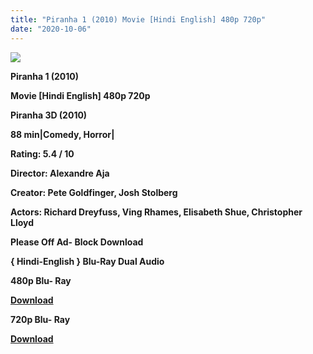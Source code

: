 ```yaml
---
title: "Piranha 1 (2010) Movie [Hindi English] 480p 720p"
date: "2020-10-06"
---
```


[**![](https://1.bp.blogspot.com/-fzC6v1UU9ok/Xv8eyrGgeaI/AAAAAAAAD2o/8HltaWaBxCoRA9n6wZQ0Nn8sSH5cnhbiwCLcBGAsYHQ/s1600/piytrfhhinnii888u6t.jpg)**](https://1.bp.blogspot.com/-fzC6v1UU9ok/Xv8eyrGgeaI/AAAAAAAAD2o/8HltaWaBxCoRA9n6wZQ0Nn8sSH5cnhbiwCLcBGAsYHQ/s1600/piytrfhhinnii888u6t.jpg)

 **Piranha 1 (2010)**

**Movie \[Hindi English\] 480p 720p** 

 **Piranha 3D (2010)**

**88 min|Comedy, Horror|**

**Rating: 5.4 / 10** 

**Director: Alexandre Aja**

**Creator: Pete Goldfinger, Josh Stolberg**

**Actors: Richard Dreyfuss, Ving Rhames, Elisabeth Shue, Christopher Lloyd**

**Please Off Ad- Block Download**

 **{ Hindi-English } Blu-Ray Dual Audio**

**480p Blu- Ray**

**[Download](https://zee.gl/NhrM7ox)** 

**720p Blu- Ray**

[**Download**](https://zee.gl/VSbX9K)
